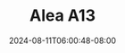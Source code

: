 --- 
title: "Alea A13"
description: "video  video bokep Alea A13 full durasi panjang  "
date: 2024-08-11T06:00:48-08:00
file_code: "n4jofyggbcqz"
draft: false
cover: "q7g7pwnod1ud7cf7.jpg"
tags: ["Alea", "bokep-indo", "bokep-viral", "bokep-ig"]
length: 96
fld_id: "1482836"
foldername: "Alea"
categories: ["Alea"]
views: 0
---
